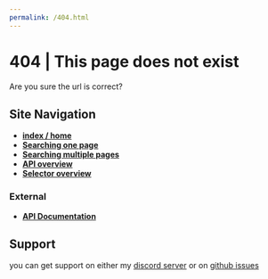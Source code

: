 ```yaml
---
permalink: /404.html
---
```


# 404 | This page does not exist

Are you sure the url is correct? 

## Site Navigation


* [**index / home**](./readme.md)
* [**Searching one page**](./onepage)
* [**Searching multiple pages**](./multipage.md)
* [**API overview**](./overview.md)
* [**Selector overview**](./selectors.md)

### External

* [**API Documentation**](https://paka.dev/npm/google-sr/api)
## Support 

you can get support on either my [discord server](https://discord.gg/9s52pz6nWX) or on [github issues](https://github.com/typicalninja493/google-sr/issues)
